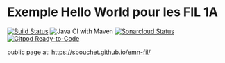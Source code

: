 Exemple Hello World pour les FIL 1A
=========
[![Build Status](https://travis-ci.org/sbouchet/emn-fil.svg?branch=master)](https://travis-ci.org/sbouchet/emn-fil)
![Java CI with Maven](https://github.com/sbouchet/emn-fil/workflows/Java%20CI%20with%20Maven/badge.svg)
[![Sonarcloud Status](https://sonarcloud.io/api/project_badges/measure?project=org.sbouchet:org.sbouchet.emn.fil1a&metric=alert_status)](https://sonarcloud.io/dashboard?id=org.sbouchet:org.sbouchet.emn.fil1a)
[![Gitpod Ready-to-Code](https://img.shields.io/badge/Gitpod-Ready--to--Code-blue?logo=gitpod)](https://gitpod.io/#https://github.com/sbouchet/emn-fil) 

public page at: https://sbouchet.github.io/emn-fil/
